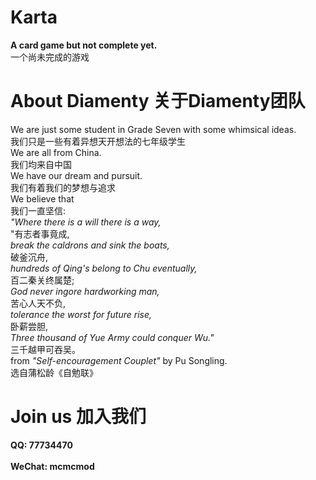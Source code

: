 # Karta
**A card game but not complete yet.**\
一个尚未完成的游戏
# About Diamenty 关于Diamenty团队 
We are just some student in Grade Seven with some whimsical ideas.\
我们只是一些有着异想天开想法的七年级学生\
We are all from China.\
我们均来自中国\
We have our dream and pursuit.\
我们有着我们的梦想与追求\
We believe that \
我们一直坚信:\
_"Where there is a will there is a way,_\
"有志者事竟成,\
_break the caldrons and sink the boats,_ \
破釜沉舟,\
_hundreds of Qing's belong to Chu eventually,_ \
百二秦关终属楚;\
_God never ingore hardworking man,_\
苦心人天不负,\
_tolerance the worst for future rise,_ \
卧薪尝胆,\
_Three thousand of Yue Army could conquer Wu."_ \
三千越甲可吞吴。\
from _"Self-encouragement Couplet"_ by Pu Songling.\
选自蒲松龄《自勉联》
# Join us 加入我们
**QQ: 77734470**         \
\
**WeChat: mcmcmod**